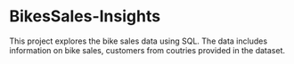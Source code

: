 # BikesSales-Insights
This project explores the bike sales data using SQL. The data includes information on bike sales, customers from coutries provided in the dataset. 
